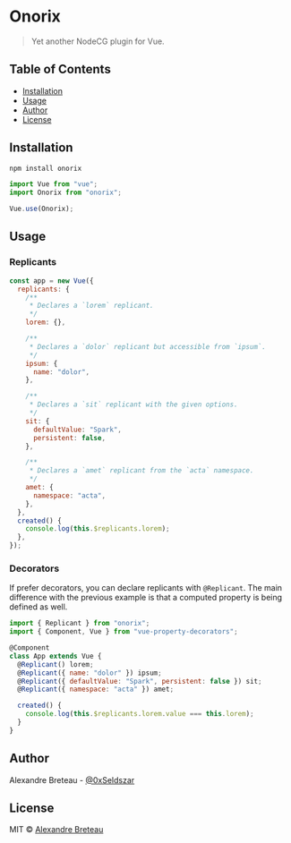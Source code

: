 # Onorix

> Yet another NodeCG plugin for Vue.

## Table of Contents

- [Installation](#installation)
- [Usage](#usage)
- [Author](#author)
- [License](#license)

## Installation

```bash
npm install onorix
```

```javascript
import Vue from "vue";
import Onorix from "onorix";

Vue.use(Onorix);
```

## Usage

### Replicants

```javascript
const app = new Vue({
  replicants: {
    /**
     * Declares a `lorem` replicant.
     */
    lorem: {},

    /**
     * Declares a `dolor` replicant but accessible from `ipsum`.
     */
    ipsum: {
      name: "dolor",
    },

    /**
     * Declares a `sit` replicant with the given options.
     */
    sit: {
      defaultValue: "Spark",
      persistent: false,
    },

    /**
     * Declares a `amet` replicant from the `acta` namespace.
     */
    amet: {
      namespace: "acta",
    },
  },
  created() {
    console.log(this.$replicants.lorem);
  },
});
```

### Decorators

If prefer decorators, you can declare replicants with `@Replicant`.
The main difference with the previous example is that a computed property is being defined as well.

```javascript
import { Replicant } from "onorix";
import { Component, Vue } from "vue-property-decorators";

@Component
class App extends Vue {
  @Replicant() lorem;
  @Replicant({ name: "dolor" }) ipsum;
  @Replicant({ defaultValue: "Spark", persistent: false }) sit;
  @Replicant({ namespace: "acta" }) amet;

  created() {
    console.log(this.$replicants.lorem.value === this.lorem);
  }
}
```

## Author

Alexandre Breteau - [@0xSeldszar](https://twitter.com/0xSeldszar)

## License

MIT © [Alexandre Breteau](https://seldszar.fr)
